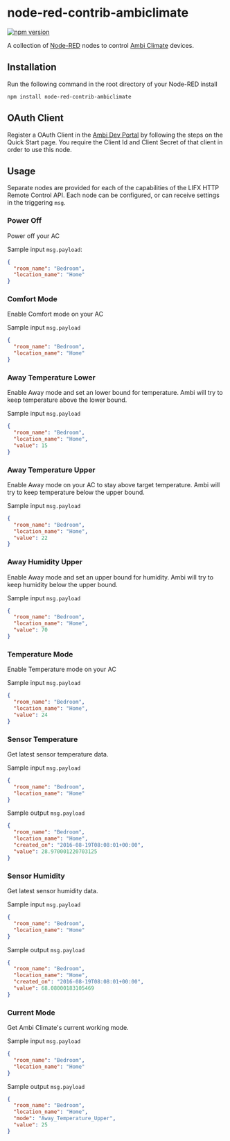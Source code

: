 # node-red-contrib-ambiclimate
[![npm version](https://badge.fury.io/js/node-red-contrib-ambiclimate.svg)](https://badge.fury.io/js/node-red-contrib-ambiclimate)

A collection of [Node-RED](http://nodered.org/) nodes to control [Ambi Climate](https://www.ambiclimate.com/) devices.

## Installation
Run the following command in the root directory of your Node-RED install

    npm install node-red-contrib-ambiclimate

## OAuth Client

Register a OAuth Client in the <a href="https://api.ambiclimate.com/" target="_new">Ambi Dev Portal</a> by following the steps on the Quick Start page.  You require the Client Id and Client Secret of that client in order to use this node.

## Usage
Separate nodes are provided for each of the capabilities of the LIFX HTTP Remote Control API.
Each node can be configured, or can receive settings in the triggering `msg`.

### Power Off
Power off your AC

Sample input `msg.payload`:
```json
{
  "room_name": "Bedroom",
  "location_name": "Home"
}
```

### Comfort Mode
Enable Comfort mode on your AC

Sample input `msg.payload`
```json
{
  "room_name": "Bedroom",
  "location_name": "Home"
}
```

### Away Temperature Lower
Enable Away mode and set an lower bound for temperature. Ambi will try to keep temperature above the lower bound.

Sample input `msg.payload`
```json
{
  "room_name": "Bedroom",
  "location_name": "Home",
  "value": 15
}
```

### Away Temperature Upper
Enable Away mode on your AC to stay above target temperature. Ambi will try to keep temperature below the upper bound.

Sample input `msg.payload`
```json
{
  "room_name": "Bedroom",
  "location_name": "Home",
  "value": 22
}
```

### Away Humidity Upper
Enable Away mode and set an upper bound for humidity. Ambi will try to keep humidity below the upper bound.

Sample input `msg.payload`
```json
{
  "room_name": "Bedroom",
  "location_name": "Home",
  "value": 70
}
```

### Temperature Mode
Enable Temperature mode on your AC

Sample input `msg.payload`
```json
{
  "room_name": "Bedroom",
  "location_name": "Home",
  "value": 24
}
```

### Sensor Temperature
Get latest sensor temperature data.

Sample input `msg.payload`
```json
{
  "room_name": "Bedroom",
  "location_name": "Home"
}
```

Sample output `msg.payload`
```json
{
  "room_name": "Bedroom",
  "location_name": "Home",
  "created_on": "2016-08-19T08:08:01+00:00",
  "value": 28.970001220703125
}
```

### Sensor Humidity
Get latest sensor humidity data.

Sample input `msg.payload`
```json
{
  "room_name": "Bedroom",
  "location_name": "Home"
}
```

Sample output `msg.payload`
```json
{
  "room_name": "Bedroom",
  "location_name": "Home",
  "created_on": "2016-08-19T08:08:01+00:00",
  "value": 68.08000183105469
}
```

### Current Mode
Get Ambi Climate's current working mode.

Sample input `msg.payload`
```json
{
  "room_name": "Bedroom",
  "location_name": "Home"
}
```

Sample output `msg.payload`
```json
{
  "room_name": "Bedroom",
  "location_name": "Home",
  "mode": "Away_Temperature_Upper",
  "value": 25
}
```
